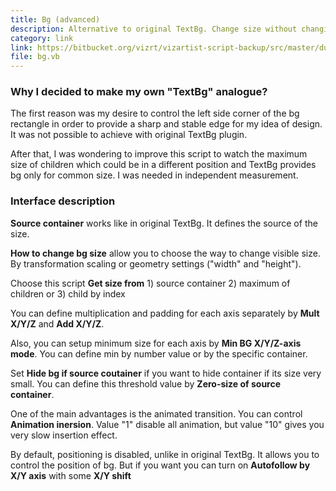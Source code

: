 ```yaml
---
title: Bg (advanced)
description: Alternative to original TextBg. Change size without changing position. Works with childs.
category: link
link: https://bitbucket.org/vizrt/vizartist-script-backup/src/master/dudin-bg/
file: bg.vb
---
```


### Why I decided to make my own "TextBg" analogue?

The first reason was my desire to control the left side corner of the bg rectangle in order to provide a sharp and stable edge for my idea of design. It was not possible to achieve with original TextBg plugin.

After that, I was wondering to improve this script to watch the maximum size of children which could be in a different position and TextBg provides bg only for common size. I was needed in independent measurement.

<interface-description image="bg-interface.png">

### Interface description

__Source container__ works like in original TextBg. It defines the source of the size.

__How to change bg size__ allow you to choose the way to change visible size. By transformation scaling or geometry settings ("width" and "height").

Choose this script __Get size from__ 1) source container 2) maximum of children or 3) child by index

You can define multiplication and padding for each axis separately by __Mult X/Y/Z__ and __Add X/Y/Z__.

Also, you can setup minimum size for each axis by __Min BG X/Y/Z-axis mode__. You can define min by number value or by the specific container.

Set __Hide bg if source coutainer__ if you want to hide container if its size very small. You can define this threshold value by __Zero-size of source container__.

One of the main advantages is the animated transition. You can control __Animation inersion__. Value "1" disable all animation, but value "10" gives you very slow insertion effect.

By default, positioning is disabled, unlike in original TextBg. It allows you to control the position of bg. But if you want you can turn on __Autofollow by X/Y axis__ with some __X/Y shift__

</interface-description>
